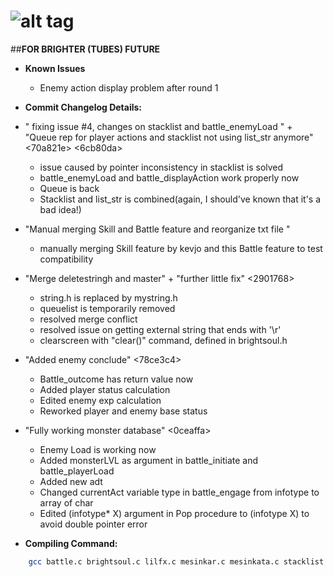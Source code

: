 # ![alt tag](https://cloud.githubusercontent.com/assets/23205405/20060403/97729e1a-a52d-11e6-922b-a879f2b7212a.jpg)
##**FOR BRIGHTER (TUBES) FUTURE**

* **Known Issues**
  * Enemy action display problem after round 1

* **Commit Changelog Details:**
 * " fixing issue #4, changes on stacklist and battle_enemyLoad " + "Queue rep for player actions and stacklist not using list_str anymore" <70a821e> <6cb80da>
     - issue caused by pointer inconsistency in stacklist is solved
     - battle_enemyLoad and battle_displayAction work properly now
     - Queue is back
     - Stacklist and list_str is combined(again, I should've known that it's a bad idea!)
     
 * "Manual merging Skill and Battle feature and reorganize txt file " <a42e502>
     - manually merging Skill feature by kevjo and this Battle feature to test compatibility
     
  * "Merge deletestringh and master" + "further little fix" <f908f46> <2901768>
     - string.h is replaced by mystring.h
     - queuelist is temporarily removed
     - resolved merge conflict
     - resolved issue on getting external string that ends with '\r'
     - clearscreen with "clear()" command, defined in brightsoul.h
     
  * "Added enemy conclude" <78ce3c4>
     - Battle_outcome has return value now
     - Added player status calculation
     - Edited enemy exp calculation
     - Reworked player and enemy base status

  * "Fully working monster database" <0ceaffa>
     - Enemy Load is working now
     - Added monsterLVL as argument in battle_initiate and battle_playerLoad
     - Added new adt
     - Changed currentAct variable type in battle_engage from infotype to array of char
     - Edited (infotype* X) argument in Pop procedure to (infotype X) to avoid double pointer error 
 
* **Compiling Command:**
```bash
	gcc battle.c brightsoul.c lilfx.c mesinkar.c mesinkata.c stacklist.c queue.c reader.c narrate.c monsterdb.c mystring.c tree.c skill.c listskill.c -o atest
```

